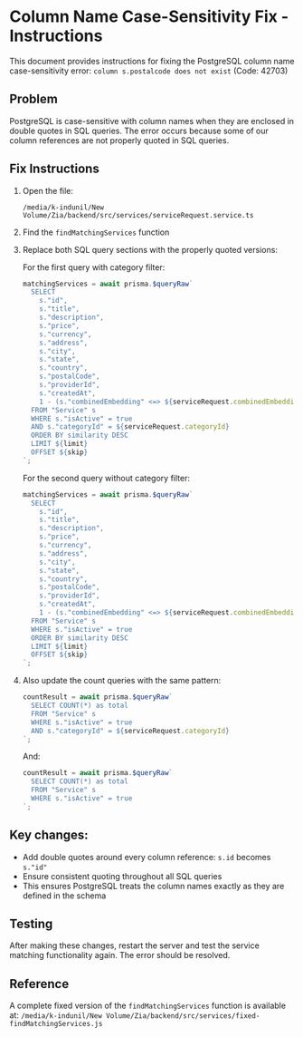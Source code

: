 # Column Name Case-Sensitivity Fix - Instructions

This document provides instructions for fixing the PostgreSQL column name case-sensitivity error: `column s.postalcode does not exist` (Code: 42703)

## Problem

PostgreSQL is case-sensitive with column names when they are enclosed in double quotes in SQL queries. The error occurs because some of our column references are not properly quoted in SQL queries.

## Fix Instructions

1. Open the file:
   ```
   /media/k-indunil/New Volume/Zia/backend/src/services/serviceRequest.service.ts
   ```

2. Find the `findMatchingServices` function

3. Replace both SQL query sections with the properly quoted versions:

   For the first query with category filter:
   ```typescript
   matchingServices = await prisma.$queryRaw`
     SELECT 
       s."id", 
       s."title", 
       s."description", 
       s."price", 
       s."currency",
       s."address",
       s."city",
       s."state",
       s."country",
       s."postalCode",
       s."providerId",
       s."createdAt",
       1 - (s."combinedEmbedding" <=> ${serviceRequest.combinedEmbedding}) as similarity
     FROM "Service" s
     WHERE s."isActive" = true
     AND s."categoryId" = ${serviceRequest.categoryId}
     ORDER BY similarity DESC
     LIMIT ${limit}
     OFFSET ${skip}
   `;
   ```

   For the second query without category filter:
   ```typescript
   matchingServices = await prisma.$queryRaw`
     SELECT 
       s."id", 
       s."title", 
       s."description", 
       s."price", 
       s."currency",
       s."address",
       s."city",
       s."state",
       s."country",
       s."postalCode",
       s."providerId",
       s."createdAt",
       1 - (s."combinedEmbedding" <=> ${serviceRequest.combinedEmbedding}) as similarity
     FROM "Service" s
     WHERE s."isActive" = true
     ORDER BY similarity DESC
     LIMIT ${limit}
     OFFSET ${skip}
   `;
   ```

4. Also update the count queries with the same pattern:
   ```typescript
   countResult = await prisma.$queryRaw`
     SELECT COUNT(*) as total
     FROM "Service" s
     WHERE s."isActive" = true
     AND s."categoryId" = ${serviceRequest.categoryId}
   `;
   ```

   And:
   ```typescript
   countResult = await prisma.$queryRaw`
     SELECT COUNT(*) as total
     FROM "Service" s
     WHERE s."isActive" = true
   `;
   ```

## Key changes:
- Add double quotes around every column reference: `s.id` becomes `s."id"`
- Ensure consistent quoting throughout all SQL queries
- This ensures PostgreSQL treats the column names exactly as they are defined in the schema

## Testing
After making these changes, restart the server and test the service matching functionality again. The error should be resolved.

## Reference
A complete fixed version of the `findMatchingServices` function is available at:
`/media/k-indunil/New Volume/Zia/backend/src/services/fixed-findMatchingServices.js`